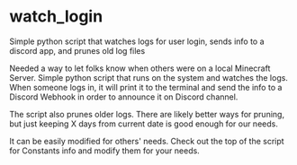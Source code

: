 # watch_login
Simple python script that watches logs for user login, sends info to a discord app, and prunes old log files


Needed a way to let folks know when others were on a local Minecraft Server. Simple python script that runs on the 
system and watches the logs. When someone logs in, it will print it to the terminal and send the info to a Discord
Webhook in order to announce it on Discord channel.

The script also prunes older logs. There are likely better ways for pruning, but just keeping X days from current date 
is good enough for our needs.

It can be easily modified for others' needs. Check out the top of the script for Constants info and modify them for
your needs.
